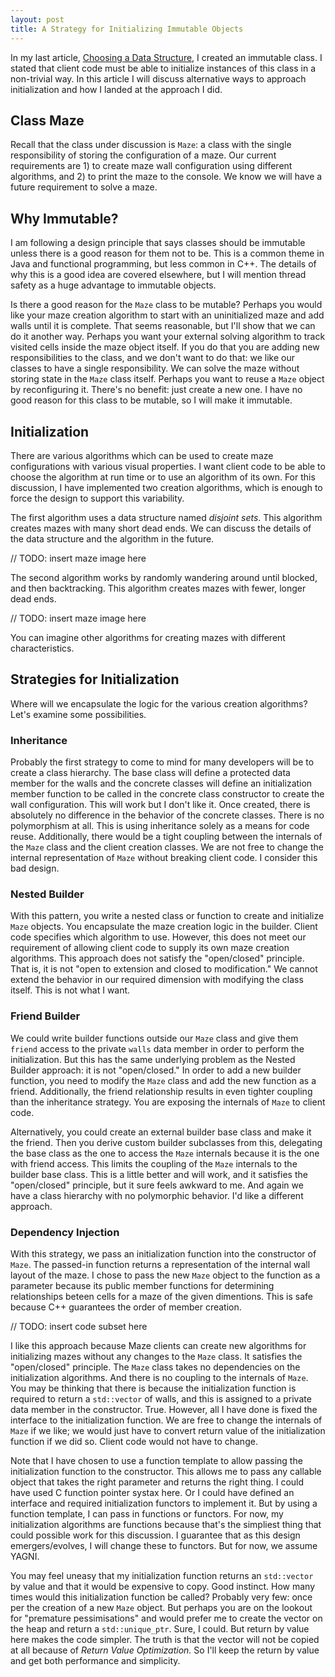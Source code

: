```yaml
---
layout: post
title: A Strategy for Initializing Immutable Objects
---
```


In my last article, [Choosing a Data Structure](http://www.bitmine.org/choosing-a-datastructure/), I created an immutable class.
I stated that client code must be able to initialize instances of this class in a non-trivial way.
In this article I will discuss alternative ways to approach initialization and how I landed at the approach I did.

## Class Maze
Recall that the class under discussion is `Maze`: a class with the single responsibility of storing the configuration of a maze.
Our current requirements are 1) to create maze wall configuration using different algorithms, and 2) to print the maze to the console.
We know we will have a future requirement to solve a maze.

## Why Immutable?
I am following a design principle that says classes should be immutable unless there is a good reason for them not to be.
This is a common theme in Java and functional programming, but less common in C++.
The details of why this is a good idea are covered elsewhere, but I will mention thread safety as a huge advantage to immutable objects.

Is there a good reason for the `Maze` class to be mutable?
Perhaps you would like your maze creation algorithm to start with an uninitialized maze and add walls until it is complete.
That seems reasonable, but I'll show that we can do it another way.
Perhaps you want your external solving algorithm to track visited cells inside the maze object itself.
If you do that you are adding new responsibilities to the class, and we don't want to do that: we like our classes to have a single responsibility.
We can solve the maze without storing state in the `Maze` class itself.
Perhaps you want to reuse a `Maze` object by reconfiguring it.
There's no benefit: just create a new one.
I have no good reason for this class to be mutable, so I will make it immutable.

## Initialization
There are various algorithms which can be used to create maze configurations with various visual properties.
I want client code to be able to choose the algorithm at run time or to use an algorithm of its own.
For this discussion, I have implemented two creation algorithms, which is enough to force the design to support this variability.

The first algorithm uses a data structure named _disjoint sets_.
This algorithm creates mazes with many short dead ends.
We can discuss the details of the data structure and the algorithm in the future.

// TODO: insert maze image here

The second algorithm works by randomly wandering around until blocked, and then backtracking.
This algorithm creates mazes with fewer, longer dead ends.

// TODO: insert maze image here

You can imagine other algorithms for creating mazes with different characteristics.

## Strategies for Initialization

Where will we encapsulate the logic for the various creation algorithms?
Let's examine some possibilities.

### Inheritance
Probably the first strategy to come to mind for many developers will be to create a class hierarchy.
The base class will define a protected data member for the walls and the concrete classes will define an initialization member function to be called in the concrete class constructor to create the wall configuration.
This will work but I don't like it.
Once created, there is absolutely no difference in the behavior of the concrete classes.
There is no polymorphism at all.
This is using inheritance solely as a means for code reuse.
Additionally, there would be a tight coupling between the internals of the `Maze` class and the client creation classes.
We are not free to change the internal representation of `Maze` without breaking client code.
I consider this bad design.

### Nested Builder
With this pattern, you write a nested class or function to create and initialize `Maze` objects.
You encapsulate the maze creation logic in the builder.
Client code specifies which algorithm to use.
However, this does not meet our requirement of allowing client code to supply its own maze creation algorithms.
This approach does not satisfy the "open/closed" principle.
That is, it is not "open to extension and closed to modification."
We cannot extend the behavior in our required dimension with modifying the class itself.
This is not what I want.

### Friend Builder
We could write builder functions outside our `Maze` class and give them `friend` access to the private `walls` data member in order to perform the initialization.
But this has the same underlying problem as the Nested Builder approach: it is not "open/closed."
In order to add a new builder function, you need to modify the `Maze` class and add the new function as a friend.
Additionally, the friend relationship results in even tighter coupling than the inheritance strategy.
You are exposing the internals of `Maze` to client code.

Alternatively, you could create an external builder base class and make it the friend.
Then you derive custom builder subclasses from this, delegating the base class as the one to access the `Maze` internals because it is the one with friend access.
This limits the coupling of the `Maze` internals to the builder base class.
This is a little better and will work, and it satisfies the "open/closed" principle, but it sure feels awkward to me.
And again we have a class hierarchy with no polymorphic behavior.
I'd like a different approach.

### Dependency Injection
With this strategy, we pass an initialization function into the constructor of `Maze`.
The passed-in function returns a representation of the internal wall layout of the maze.
I chose to pass the new `Maze` object to the function as a parameter because its public member functions for determining relationships beteen cells for a maze of the given dimentions.
This is safe because C++ guarantees the order of member creation.

// TODO: insert code subset here

I like this approach because Maze clients can create new algorithms for initializing mazes without any changes to the `Maze` class.
It satisfies the "open/closed" principle.
The `Maze` class takes no dependencies on the initialization algorithms.
And there is no coupling to the internals of `Maze`.
You may be thinking that there is because the initialization function is required to return a `std::vector` of walls, and this is assigned to a private data member in the constructor.
True.
However, all I have done is fixed the interface to the initialization function.
We are free to change the internals of `Maze` if we like; we would just have to convert return value of the initialization function if we did so.
Client code would not have to change.

Note that I have chosen to use a function template to allow passing the initialization function to the constructor.
This allows me to pass any callable object that takes the right parameter and returns the right thing.
I could have used C function pointer systax here.
Or I could have defined an interface and required initialization functors to implement it.
But by using a function template, I can pass in functions or functors.
For now, my initialization algorithms are functions because that's the simpliest thing that could possible work for this discussion.
I guarantee that as this design emergers/evolves, I will change these to functors.
But for now, we assume YAGNI.

You may feel uneasy that my initialization function returns an `std::vector` by value and that it would be expensive to copy.
Good instinct.
How many times would this initialization function be called?
Probably very few: once per the creation of a new `Maze` object.
But perhaps you are on the lookout for "premature pessimisations" and would prefer me to create the vector on the heap and return a `std::unique_ptr`.
Sure, I could.
But return by value here makes the code simpler.
The truth is that the vector will not be copied at all because of _Return Value Optimization._
So I'll keep the return by value and get both performance and simplicity.


